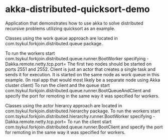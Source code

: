 # akka-distributed-quicksort-demo
Application that demonstrates how to use akka to solve distributed recursive problems utilizing quicksort as an example.

Classes using the work queue approach are located in com.tsykul.forkjoin.distributed.queue package.

To run the workers start com.tsykul.forkjoin.distributed.queue.runner.BootWorker specifying -Dakka.remote.netty.tcp.port=<port>
The first two nodes should be started on ports 2551 and 2552.
Client is just an actor that creates a single task and sends it for execution.
It is started on the same node as work queue in this example.
(In real app that would most likely be a separate node using Akka cluster client)
To run the client and the queue start com.tsykul.forkjoin.distributed.queue.runner.BootQueueAndClient and specify the port for remoting in the same way it was specified for workers.

Classes using the actor hierarcy approach are located in com.tsykul.forkjoin.distributed.hierarchy package.
To run the workers start com.tsykul.forkjoin.distributed.hierarchy.runner.BootWorker specifying -Dakka.remote.netty.tcp.port=<port>
To run the client start com.tsykul.forkjoin.distributed.queue.runner.BootClient and specify the port for remoting in the same way it was specified for workers.
